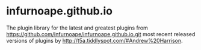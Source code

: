 # infurnoape.github.io
The plugin library for the latest and greatest plugins from https://github.com/Infurnoape/infurnoape.github.io.git most recent released versions of plugins by http://t5a.tiddlyspot.com/#Andrew%20Harrison.
